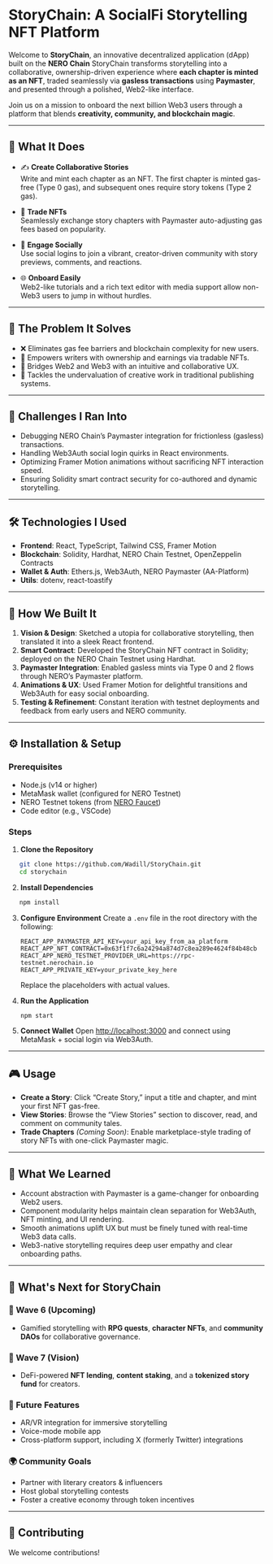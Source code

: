 # StoryChain: A SocialFi Storytelling NFT Platform

Welcome to **StoryChain**, an innovative decentralized application (dApp) built on the **NERO Chain** 
StoryChain transforms storytelling into a collaborative, ownership-driven experience where **each chapter is minted as an NFT**, traded seamlessly via **gasless transactions** using **Paymaster**, and presented through a polished, Web2-like interface.

Join us on a mission to onboard the next billion Web3 users through a platform that blends **creativity, community, and blockchain magic**.

---

## 🚀 What It Does

- ✍️ **Create Collaborative Stories**  
  Write and mint each chapter as an NFT. The first chapter is minted gas-free (Type 0 gas), and subsequent ones require story tokens (Type 2 gas).

- 🔁 **Trade NFTs**  
  Seamlessly exchange story chapters with Paymaster auto-adjusting gas fees based on popularity.

- 💬 **Engage Socially**  
  Use social logins to join a vibrant, creator-driven community with story previews, comments, and reactions.

- 🌐 **Onboard Easily**  
  Web2-like tutorials and a rich text editor with media support allow non-Web3 users to jump in without hurdles.

---

## 🧩 The Problem It Solves

- ❌ Eliminates gas fee barriers and blockchain complexity for new users.
- 💸 Empowers writers with ownership and earnings via tradable NFTs.
- 🌉 Bridges Web2 and Web3 with an intuitive and collaborative UX.
- 🧠 Tackles the undervaluation of creative work in traditional publishing systems.

---

## 🧪 Challenges I Ran Into

- Debugging NERO Chain’s Paymaster integration for frictionless (gasless) transactions.
- Handling Web3Auth social login quirks in React environments.
- Optimizing Framer Motion animations without sacrificing NFT interaction speed.
- Ensuring Solidity smart contract security for co-authored and dynamic storytelling.

---

## 🛠️ Technologies I Used

- **Frontend**: React, TypeScript, Tailwind CSS, Framer Motion  
- **Blockchain**: Solidity, Hardhat, NERO Chain Testnet, OpenZeppelin Contracts  
- **Wallet & Auth**: Ethers.js, Web3Auth, NERO Paymaster (AA-Platform)  
- **Utils**: dotenv, react-toastify  

---

## 🧱 How We Built It

1. **Vision & Design**: Sketched a utopia for collaborative storytelling, then translated it into a sleek React frontend.
2. **Smart Contract**: Developed the StoryChain NFT contract in Solidity; deployed on the NERO Chain Testnet using Hardhat.
3. **Paymaster Integration**: Enabled gasless mints via Type 0 and 2 flows through NERO’s Paymaster platform.
4. **Animations & UX**: Used Framer Motion for delightful transitions and Web3Auth for easy social onboarding.
5. **Testing & Refinement**: Constant iteration with testnet deployments and feedback from early users and NERO community.

---

## ⚙️ Installation & Setup

### Prerequisites

- Node.js (v14 or higher)
- MetaMask wallet (configured for NERO Testnet)
- NERO Testnet tokens (from [NERO Faucet](https://faucet.nerochain.io))
- Code editor (e.g., VSCode)

### Steps

1. **Clone the Repository**
```bash
   git clone https://github.com/Wadill/StoryChain.git
   cd storychain
````

2. **Install Dependencies**

```bash
   npm install
```

3. **Configure Environment**
   Create a `.env` file in the root directory with the following:

   ```env
   REACT_APP_PAYMASTER_API_KEY=your_api_key_from_aa_platform
   REACT_APP_NFT_CONTRACT=0x63f1f7c6a24294a874d7c8ea289e4624f84b48cb
   REACT_APP_NERO_TESTNET_PROVIDER_URL=https://rpc-testnet.nerochain.io
   REACT_APP_PRIVATE_KEY=your_private_key_here
   ```

   Replace the placeholders with actual values.

4. **Run the Application**

   ```bash
   npm start
   ```

5. **Connect Wallet**
   Open [http://localhost:3000](http://localhost:3000) and connect using MetaMask + social login via Web3Auth.

---

## 🎮 Usage

* **Create a Story**: Click “Create Story,” input a title and chapter, and mint your first NFT gas-free.
* **View Stories**: Browse the “View Stories” section to discover, read, and comment on community tales.
* **Trade Chapters** *(Coming Soon)*: Enable marketplace-style trading of story NFTs with one-click Paymaster magic.

---

## 🧠 What We Learned

* Account abstraction with Paymaster is a game-changer for onboarding Web2 users.
* Component modularity helps maintain clean separation for Web3Auth, NFT minting, and UI rendering.
* Smooth animations uplift UX but must be finely tuned with real-time Web3 data calls.
* Web3-native storytelling requires deep user empathy and clear onboarding paths.

---

## 🌱 What's Next for StoryChain

### 🌊 Wave 6 (Upcoming)

* Gamified storytelling with **RPG quests**, **character NFTs**, and **community DAOs** for collaborative governance.

### 🌊 Wave 7 (Vision)

* DeFi-powered **NFT lending**, **content staking**, and a **tokenized story fund** for creators.

### 🧠 Future Features

* AR/VR integration for immersive storytelling
* Voice-mode mobile app
* Cross-platform support, including X (formerly Twitter) integrations

### 🌍 Community Goals

* Partner with literary creators & influencers
* Host global storytelling contests
* Foster a creative economy through token incentives

---

## 🤝 Contributing

We welcome contributions!
